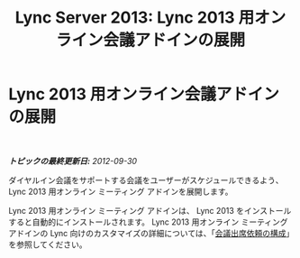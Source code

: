 ﻿---
title: 'Lync Server 2013: Lync 2013 用オンライン会議アドインの展開'
TOCTitle: Lync 2013 用オンライン会議アドインの展開
ms:assetid: ce8608f6-71d4-46f1-b101-50f163916d52
ms:mtpsurl: https://technet.microsoft.com/ja-jp/library/Gg398873(v=OCS.15)
ms:contentKeyID: 48273614
ms.date: 05/19/2016
mtps_version: v=OCS.15
ms.translationtype: HT
---

# Lync 2013 用オンライン会議アドインの展開

 

_**トピックの最終更新日:** 2012-09-30_

ダイヤルイン会議をサポートする会議をユーザーがスケジュールできるよう、 Lync 2013 用オンライン ミーティング アドインを展開します。

Lync 2013 用オンライン ミーティング アドインは、 Lync 2013 をインストールすると自動的にインストールされます。 Lync 2013 用オンライン ミーティング アドインの Lync 向けのカスタマイズの詳細については、「[会議出席依頼の構成](lync-server-2013-configuring-the-meeting-invitation.md)」を参照してください。

